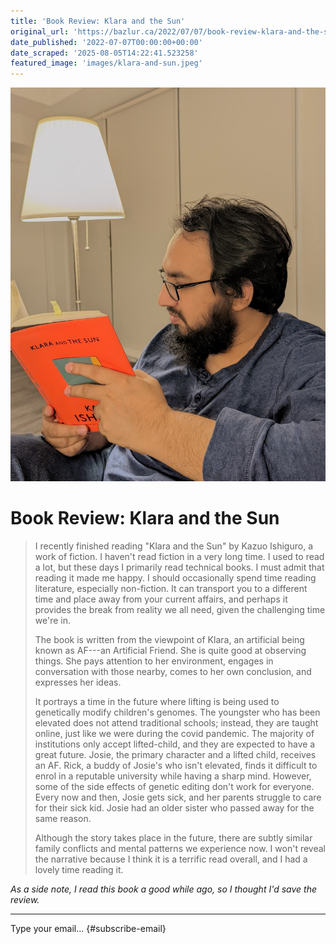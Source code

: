 ```yaml
---
title: 'Book Review: Klara and the Sun'
original_url: 'https://bazlur.ca/2022/07/07/book-review-klara-and-the-sun/'
date_published: '2022-07-07T00:00:00+00:00'
date_scraped: '2025-08-05T14:22:41.523258'
featured_image: 'images/klara-and-sun.jpeg'
---
```


![](images/klara-and-sun.jpeg)

Book Review: Klara and the Sun
==============================

> I recently finished reading "Klara and the Sun" by Kazuo Ishiguro, a work of fiction. I haven't read fiction in a very long time. I used to read a lot, but these days I primarily read technical books. I must admit that reading it made me happy. I should occasionally spend time reading literature, especially non-fiction. It can transport you to a different time and place away from your current affairs, and perhaps it provides the break from reality we all need, given the challenging time we're in.
>
> The book is written from the viewpoint of Klara, an artificial being known as AF---an Artificial Friend. She is quite good at observing things. She pays attention to her environment, engages in conversation with those nearby, comes to her own conclusion, and expresses her ideas.
>
> It portrays a time in the future where lifting is being used to genetically modify children's genomes. The youngster who has been elevated does not attend traditional schools; instead, they are taught online, just like we were during the covid pandemic. The majority of institutions only accept lifted-child, and they are expected to have a great future. Josie, the primary character and a lifted child, receives an AF. Rick, a buddy of Josie's who isn't elevated, finds it difficult to enrol in a reputable university while having a sharp mind. However, some of the side effects of genetic editing don't work for everyone. Every now and then, Josie gets sick, and her parents struggle to care for their sick kid. Josie had an older sister who passed away for the same reason.
>
> Although the story takes place in the future, there are subtly similar family conflicts and mental patterns we experience now. I won't reveal the narrative because I think it is a terrific read overall, and I had a lovely time reading it.
>
*As a side note, I read this book a good while ago, so I thought I'd save the review.*  

*** ** * ** ***

Type your email... {#subscribe-email}

